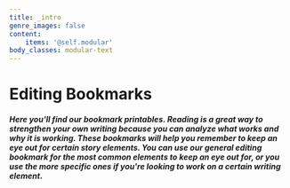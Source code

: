 ```yaml
---
title: _intro
genre_images: false
content:
    items: '@self.modular'
body_classes: modular-text
---
```


# Editing Bookmarks

##### Here you'll find our bookmark printables. Reading is a great way to strengthen your own writing because you can analyze what works and why it is working. These bookmarks will help you remember to keep an eye out for certain story elements. You can use our general editing bookmark for the most common elements to keep an eye out for, or you use the more specific ones if you're looking to work on a certain writing element. 